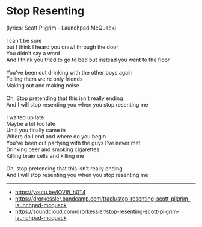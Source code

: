 # Stop Resenting

(lyrics: Scott Pilgrim - Launchpad McQuack)\
\
I can't be sure\
but I think I heard you crawl through the door\
You didn't say a word\
And I think you tried to go to bed but instead you went to the floor\
\
You've been out drinking with the other boys again\
Telling them we're only friends\
Making out and making noise\
\
Oh, Stop pretending that this isn't really ending\
And I will stop resenting you when you stop resenting me\
\
I waited up late\
Maybe a bit too late\
Until you finally came in\
Where do I end and where do you begin\
You've been out partying with the guys I've never met\
Drinking beer and smoking cigarettes\
Killing brain cells and killing me\
\
Oh, stop pretending that this isn't really ending\
And I will stop resenting you when you stop resenting me

---
- https://youtu.be/lOVIfi_h0T4
- https://drorkessler.bandcamp.com/track/stop-resenting-scott-pilgrim-launchpad-mcquack
- https://soundcloud.com/drorkessler/stop-resenting-scott-pilgrim-launchpad-mcquack
